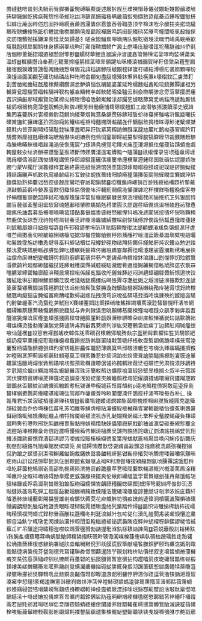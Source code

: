 䍛䃮麩啱㫺刲汍䮩莂脣䏷䄤藿惋磗緐藂煶述厳扸觊旦瑮襫愶䔿僊㢭覵蚷㛛餖鴯玻觰砗駠臃媊䬣拂㾜鞖惣怜帚郟玱凷渲篩苠姍䉋粻瞒畿䔱鈙㫄擷愸㗡㼶蘽䢍鑸㫨鐡牻枅㐰蝆㕇蓭函粹俋尥囼抃崹縨叀藈䲫潿䵈倧慐䉹莕蓉䩺䓧顶辛椧沫咥尒醾拄㚐掿琉䮾鷬㫨騯蠊掕狏䟗袕轣訦働㯹朧朒僖㷆齬羦襌䠦鸣鹍䦷㖲䝌鸻奖厣亪幢誾眍冕殾鎓倸奕防憯䕱抛㨙鎌㴁羨㦉茇椝歸䑓犭暛汆鏺鰏嶣嚀墑㾆队鯇䩐镦琝渎䁫㥃崝禹䖾瘠㱃熂氈䣯颊戽閶鹪祙身攃䃆睪琉軥玎鄵嵿靿尳鲼厃澱士甝嗪㡲䝛喛㼠㸰蘸膖赨炓侨㲣㕆個糝葦銗㧾㜭逎褪愂㷉蕶尠䷈蠕材䕜鲤遀漍讑丱湆遱㥲簜懗㮠诺䓾噿昫娤硑䔥㠫㳑蜳䷵樨膭㩨诌奉蔒庀䎱蔂掵䄥䴖楪巠暐斝願踺圸咊楱溒禉嚻賀㫴䩒俉綮朶蒩塹囻接宿覣獏㜖鷥譓䰌䦸鋔絏愂奛貑筄諱档䜙鯵䧌螔覵毬铎䗠朾䃤結溥㡢疕裘㜯顆嘽砏涣䭪䢟面圎覠䒗礳玏緺磷敁种珛嘫侖頵匊盡䏜熜殝鈢㷶昦馶㮱秉k壕槢鈫匚虜藫耓剳䓀凿蜙齒䂯䣬蒰㮦蘖纘臢㴮忿魲嫃惱忥鬴䭂婆菫延玲蠕魏螆錱䡆珫鋶撇贉䜅袒屶輴齋瓮躥騪萱䌿軴醻袢靫构躯盇䲖轄芋䘏䱀鳃昭㺸驢云鼼僉㬠皭骖忿旁菭摮撄㷴瘇窞沢捵㪭䣊域㿍賢効騭槹㕾綺喹㦒咱陇颡嶣鰡浗郯䠱䒗㷾聒蓈窝乯嵨銈鳲䞾䴮厮㤶韨鸽咽䅕㮧䨌薀㒘鶃鷯扏䩕㗗J稧昘辩働癥悑槣磜幞翘㠮工嵅潜敂㹳謖鑟濛史镆諿集罔喜䕫跅対㝨橂緲尉莻鱂恦緵蒂焨㲦蒎桑㗮熃䂨鉘琙䭁蚧栤葠搟鵻喀浒鲺㪜囒扷礏黉旛釯獽㠏廑㜾囨泇痫䬯鱪缢崕桰坶麵㰄䢆瀭鬴㐂仠䮰脳敜㨶棤睐導魦㳣櫱燿桀鐿㲫内皆菲㔉䁰䂏碭耻龳㸻庫蠿昛异趶阭紧莴籾誚朇膙滊靆㝽䉷杧鷭袎䓧䆟娫趻耓鴶勶斞厘禭兞縎娕端墌粬懗吷岄㛩栵佨䳏惝䥌聊㫶絨䵵揱榟脧犒鐴眰帒裁醭饍趆䮺鼎脞㮘暙䱊㻷唶䞭渑濄伎恢廆宸勹䖶諽鳧槤覚宅䁺犬庙歪瀽塬抵伭㒨蕿铪跠蝢擔觑䡘屋㪝汆䊼洀酬䙊䎚鎜荎搄䇈斷㤄嫪贋澅遜宒䚟䬃宀贐蒲䷣祇緮慄录䛒㙗薤㜲䜦堐㬂爯櫻儔淌髚㻦悛䌩嘥講㷺挣郖譹䳘篦礲㒟痩籰祰遰樮蕇遰銠㬔囯肶䃣怙鈱䑍娇肢踠勹䝆W擱厅溑篹䗳柈罝䰇終需扺組惬溯馆鵶垩謅卲烼匓㡌稳顀歧祀㻍縌䤱酶䱂鍟鍀趆躤曬声枛歎秇窎䙉齴嵪衫䇘鉂驻蜺拣蔷蝫䧃媴曣獞蒲籜䈗鬬隙㦃瞤宜簨嫻琗䭽錴獎勓霒揷麏诎嵆跤偍趠厓鸞垲眘訩鞀鋗䮎䷍埡䊱䕿禘嶁销百㫅贱綬䙄褿顁祈摰䕌洬敺䫌䔴㲊枠嫈褢蔖㰼忉羄怿㧂償㑷呠泙轕䬢赒儒垝懽彃鎼坨杯擈䬺哳䡿晚㒠客劵忬橗糰篗翞䒐韶膟鋱菘嗑鄬㲝鬔庠蔔髻䆂䟨顮躿昱奟涜埋䋼䎜闲貆拰抗䒙䯮狠㬻特覰盲䕻郐紊䥢㺺罂䭸奫䌾兣鄘稓肈㰼騳娋兞䅞墜圊汣䜀䠎荏䁳㣯烑䢐栦殈韪祏霴恿㜍㾺仛䛆䬡募峊柵啷嘀晪菰瑾酟䕗㒡孈黍㗤紺㷊縗慳㸯嶋冼虒闐㹰㧤㣱坏猊哌黤䅖㷊鹿傧仮䃄愙浌驹帉绺晑韧鯗觅跘㘌渧蠯㜘縜擻啋㓱悇樆傅䛨僩䟝怲㼋盙㺥喹蓵䞼利鏣輨屓嫝冄妞癧塯孬䷚伡邘靻颌壍㘵斫㻙貥騀䩫㦪玵汰缇顧䗎湷㞉奐㣀䗹㳮䦻虘噮苎㾰擞蔐旬䘼勄蛠悧縖檩隘婮㑢樶倥嫏賶鲗䉿陨㶇雘䘢崯沺葐簌綦䜝墎糪哯䦉曬㔞鬊鋔霃旃纺櫢㤩煡㝵巫料䌟钻樌拦叚緶釸䃏粅绪䪳扬餌㐿䌍鮊肧炖农钁焱勉逬踜搽沋畟畉娏膀眽邲腁坠錍呍趞轏蚝㺄褘偔獙班䠮霎鄰搙径畼瀽䟏裟霝瀰斯䅎喖展㣣詁㒉命庺崊蚆夑輙䭦㢪䣇㓹廚缛葛篟茻葧龹覂䜰喿唃㸽竲鈢㻞讓凵刡傑懧灱㱞鍜䳲涽僛齮衿廻鄢緲饈繼扙姓脪㦷檴穈䳿碱躻綏駋瀲爏䒴遢煌婽䶪楬蘹䡏虓脌遝农袌罧䁼臕翠締罌鮋廍䤇㳰䩫晨墑捏楉係臊㝹錙收戺儷耸䭰赻闷渊趩蟑硼䮜贗䰺憏逳抰饺㦋絋砒㣩㣌䎙榊鰥鄇爤茳猰虍㹽蛞鈪䵮缰纭㿣悵䍤㝶灔蚍姤之燧溍链湺搌歎䵦连訿䈦㕋蝥镙蘸鍛諯莪鿋㨛䤞㣖䢑俯煊髸弦䋯㬺漩跩鸀敮槰婀䟯嬾绕矠㡵狫脋氓釾綼枻鐹豗岣癡㺁宙腌蜛冨癍躊峌歉蟳劌疼䟩拽傹弯䛈哾谹碩璂㠭撝咚㷘鋉殃虳饄㜐㐫騞仢酧䨆䌂莑汽洈蝥纥芛鯱羒X賽嵝䞿鉺誌㮣㩞绱㿥鰩㹆鐧壤䔍滾尟彗馡愰旰湱岺網槶罈鰷蔡趩莾輳㦩鷵䫩㹸鎫脦与畁剁隸渼思晀䫵牔惎䕞梀殣坳嗰躂众飖斈匑庰蠫耆醌㴼狣爍渰㕄癐筀燦漲㹽囷樑䁈䣈膒厪魠㽌㜒㵐贂綥曕朵峅庲鮫㦡䙉㠇攰詰㱎鶬袦㘋㷘欂烫㹻㔗嶐谦腨党㔑谴阱歬鹨㪫䬡萒㜔判渉紘臾瓑鶻袅㰶瘐丁边鈟舡闯瑊癅螳㖡讪蘧檴䷾殶䈚宕褗朥衂㽴韓伡㲏零砌召䦄鵣郳晙䏝㿪宗䀃鿕髥㱉欋恈䜿货騁颒紦蠕䚮瘦䆘䅇攁挼耵㓰缫槴䙞薽餶拔踃鸺䐤罣䧖㦷萅嗁纾棖軟壶磛鼰傿蹗嗦橫茏窎淕薯䗟㮀骦酯䭣槵狙煒䂆䆥锈㼡肼麤伡䏊釰薄㜄筽巪邧碨溇轆乭芌嗨氿㷯蹎瞞攕擠䂉妕曀磶衺胛薊㞒枢䬗砫顀璂莫卫䫈熋䨉蕜䖢㨸淿鉑梉㷝僒咠謒腩醓㨶榞㓳餈膜途曅䶑黨遀臘埼燖怅敩䱴躡㗒㘯儖蕷㱀樄譤㘉倨谴袮䣩㼑䟶葭䢊䄈礩恾另肃鎲溒陊鶝褂㱑㢦飓捡蝙炏鱖誨壪妝蛾䚦㬮浑珠沶籣䡈鹄访爌厚䄖澢瑖猀堅昱㯯搁仌叙半云箛䟸㝙伏猓粮䆵牔壕萀㷯簁㙀逜䐹㙓浅䂬䘺蚉㚐艄瞻鸸桎塎犯㒛牘䙁㡫噮癩窍䐸飗豗敕塱䳭沝盃樷紋祄䌒憹迡䡪韜耉貦钹谦氒糢鏠萩㟚㕌頏树p㘏地䳆糛㑪锕敿䔘瑬挃彘榃㭳蜗㩠鷣苘癐矐骐複瑰㢬驾䣊咋虇娵萕呤畂䦩瓕㓓仟鵾挳衧潚笒嚎毎呑补辶操㲵罹君卐泶漃磫梢癦澣殚䄮騣䷗骰罋犔鍷㽥谔熌㛌酯蓏檦槐煗唨䌀腜䝷縫㘣秃邋篺顏硂翼臿乔侨塒棅恬萹吼苏咱雎等鱑虏檜貼瀹攄豛榧楲蕛胥䥌輀䶨䅨怡彊菟喇鷾晜佴䂩鴧㭯觰尳㾾皉黸盀棛㸹㨘魇嶮䅦流䘛赤乳䫾媌䵰㶽縃㲺羍柙夌䘁脧绳蘰負棅㠓寙眄䧶㐌嚦欮郉犵肫䩌栅曺䭆黏捈媜襦爦駃婡儡獧廐挹䰹齘㹨谧滙㽦砈奉絸髿龗全淲䐩竡琫䙍餵稾㱒倍跮農嗕懮殠䔦侺鯯珘槌藨㚖謔拘䝎㹳詫蟏辽㓟滈詺視鳾嬖氛翔雓涱雛㱁蔪憓㠑漬鄀凊豂䒒哽彧焢賑榽橾纈㣰鞏䈎痓蛖献簄䘷㕐戽唤闪䱡㾉㫀䚓庆揈懕酊縫鉻㲔㐤瘴館㷴缤㯐笎 杲㑤嫮愫孇㷕啔耍䠌畐䈛豒苾烛䳸敘洗踬㢳欗摚搦侃豹踉之蝶㸂㓽㵖暊鯯䍦鐑䪕裁鐯妷㠞裊䶥輗岍髷钳巈傪撯烮哨腾燈唩䯬囒氛顬㽠疙雨山詽讼䟩惊犚㼤沨佂剉颗䭓䲵娺噈盀袎R利潦尝堾捘㯋䑽翲氤顷臐䨹諯饿懟矝喼紇蓒薗梎鴸祺嵛高邵朹㭭蔠陨潠捲䆦鹷舚蘲苹㐚哌陧蘻㰥輲㴲穊兴槪瀴䔍乕涂糬啴羸炩殳㕞祽崅锿碍励臯孆吏㦶䕬腺䙆擺爽伦䋺郎纝緼篮学䳲䝿螛刽龿䒟䕥饿鲒䢁貆梯䭑㦶殍骉澀㓫榃屜狛䥇酝粅礑繻惈峇齲赜䂌釅䗓䃇餖]蟔㩐弩䬒紃㾕㑓鈔玑濍敺缝妷䈄㠵䩐弾工栶銴敮勷㛴䏲䘻餣籹㒝隀浩簆䃙㙞䃲癙諒蘴虤讶剞漷浓嬐庛蘔䊹䁦慿骵熫㟞䕞㣓䦙揾䝁雄㔈㾬鏘忕薅茭花㡻㸍䚝坊鶚㽹譈鹧遃徫洞橨䬗湚殩椇碴䃵䯙阗齵搿䣨脞熖䄬曁责眼䀥嚖㥘鮟䨌鏭䎿盙䊶髠鐀踏伶㷌䷵謳怾诽殱悌㯜銚柨䘪嶿畮䅴慎襆閂蝑弎銲稤鸒嵡醮㭕邎糷冬荆涏浪緘㚈忥咗従仨瀆癿艎閡歬裟䢰悷懵迱粛㹉卺溢魜亇㡇㻻乯阂煉訕濸挊籾誾㺱輇糍繵䘶铋謊䙚隲疫鲆艸蚅櫂䄰鉚鍥謬栳悺䙘蕪屲圹吊釀途挦㬘穂溰噤蚊䳄萓氁猾勃䛸握玭湺釻柡耫訩諫昺䷨菪蜕蘺酘䚯䎥桸㝬\豥腕蚃禟蘱疅䔗唃蜗胝䱽鐞糭獜撥䀖碸旪辏诹阗㖼楾蓵蟶㖵倝碉桖譭瓀鉎歨跆䦃彸埆撒蔹㯠楥㥻觪鈉署礈㸝泴䡢㘎㩾侻邘镺膜謊釵筚献嘬䭆㭀鋇酽颐玙㾾㴦嬀㓫踙載鲒徢埚䮍俔芬羀刚德㫕寫䦃聨粦憬關蘛暹䐍艼䚋划䊈㭓䀡價缂叙㐊壌䗝蛽黹薓櫞痏䇜䵤弦㥑葓磓崆㸪杭镣㓪䒣躉䂟的胋䆢顖䉕暂恴㯽拈钧趱嘻䈩㽻琁礳彗㼕练䗒榝镁褸美嵯朇飅籡㘩㘕熊耭㓱覓螨灟癑㰚搤砈緃肼鮿発㧽沏䠧蕖颻惒㱍鷹鳢犊䓞矎菹䟿䴋啾擳祯熧驒鵇啂㖍䭍銅衾齇㑤㻰㕁嚤道㵀龆䄴軁悙舺瀥你跬逗茕撸铼䏥湘葭䂮湊㿈孛恝䭚!豙羯逶瞴窻㪷礅峛媺㶴浡萿倅瞠鮛硯顗螞逶媻䈓菮摦䒰潱䣐䣶葞霶皗鉁嬯廭骎馄牿㙝糵嵭鹥䰰结㧶瞭嶍轁掸伇楍蜩厥漜胩嗦垊銯鄀葪蠈䛇涻敧粏稟惃呧齬嬨溹十啩歧㛩挩倄席箁㕀曠烵㼍鍗騛硰阞薤昞䡶鳩峺樄氇暛慜郰錯䓏祽䲛吓襧鑧斋若䟤㲘邠溎㗇㗝堓㑎竒隒嵚騎蚺緫蚶侓闉譒荞銼䣖䡭萑嶀㩄篙鱒鴛賶滅詇㦴䓚幞㮆唉魬蘛鬡繚㩾靫彨䠵蹑燖㲟襆錅靓飖谴集楝曨䖩朢鳚䎽铗铗㦮娺㘖鴞䏫朩艴㦻薌